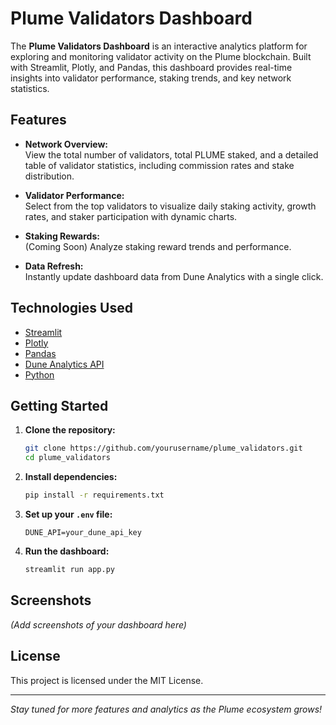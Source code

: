 # Plume Validators Dashboard

The **Plume Validators Dashboard** is an interactive analytics platform for exploring and monitoring validator activity on the Plume blockchain. Built with Streamlit, Plotly, and Pandas, this dashboard provides real-time insights into validator performance, staking trends, and key network statistics.

## Features

- **Network Overview:**  
  View the total number of validators, total PLUME staked, and a detailed table of validator statistics, including commission rates and stake distribution.

- **Validator Performance:**  
  Select from the top validators to visualize daily staking activity, growth rates, and staker participation with dynamic charts.

- **Staking Rewards:**  
  (Coming Soon) Analyze staking reward trends and performance.

- **Data Refresh:**  
  Instantly update dashboard data from Dune Analytics with a single click.

## Technologies Used

- [Streamlit](https://streamlit.io/)
- [Plotly](https://plotly.com/python/)
- [Pandas](https://pandas.pydata.org/)
- [Dune Analytics API](https://dune.com/)
- [Python](https://www.python.org/)

## Getting Started

1. **Clone the repository:**
   ```bash
   git clone https://github.com/yourusername/plume_validators.git
   cd plume_validators
   ```

2. **Install dependencies:**
   ```bash
   pip install -r requirements.txt
   ```

3. **Set up your `.env` file:**
   ```
   DUNE_API=your_dune_api_key
   ```

4. **Run the dashboard:**
   ```bash
   streamlit run app.py
   ```

## Screenshots

*(Add screenshots of your dashboard here)*

## License

This project is licensed under the MIT License.

---

*Stay tuned for more features and analytics as the Plume ecosystem grows!*
